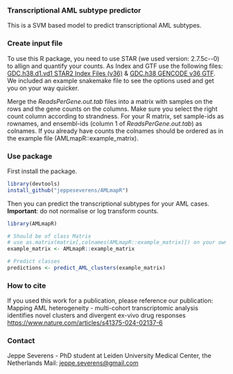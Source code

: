 ### Transcriptional AML subtype predictor
This is a SVM based model to predict transcriptional AML subtypes.

### Create input file
To use this R package, you need to use STAR (we used version: 2.7.5c--0) to allign and quantify your counts. As Index and GTF use the following files: [GDC.h38.d1.vd1 STAR2 Index Files (v36)](https://api.gdc.cancer.gov/data/c0008693-0583-4eac-bd5c-583070763893) & [GDC.h38 GENCODE v36 GTF](https://api.gdc.cancer.gov/data/be002a2c-3b27-43f3-9e0f-fd47db92a6b5). We included an example snakemake file to see the options used and get you on your way quicker.

Merge the _ReadsPerGene.out.tab_ files into a matrix with samples on the rows and the gene counts on the columns. Make sure you select the right count column according to strandness. For your R matrix, set sample-ids as rownames, and ensembl-ids (column 1 of _ReadsPerGene.out.tab_) as colnames. If you already have counts the colnames should be ordered as in the example file (AMLmapR::example_matrix).
### Use package
First install the package.
```R
library(devtools)
install_github("jeppeseverens/AMLmapR")
```

Then you can predict the transcriptional subtypes for your AML cases. __Important__: do not normalise or log transform counts. 
```R
library(AMLmapR)

# Should be of class Matrix
# use as.matrix(matrix[,colnames(AMLmapR::example_matrix)]) on your own file if needed.
example_matrix <- AMLmapR::example_matrix 	

# Predict classes
predictions <- predict_AML_clusters(example_matrix)
```
### How to cite
If you used this work for a publication, please reference our publication: 
Mapping AML heterogeneity - multi-cohort transcriptomic analysis identifies novel clusters and divergent ex-vivo drug responses
https://www.nature.com/articles/s41375-024-02137-6
### Contact
Jeppe Severens - PhD student at Leiden University Medical Center, the Netherlands
Mail: jeppe.severens@gmail.com
